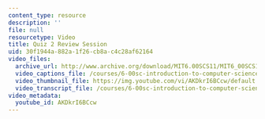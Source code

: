 ```yaml
---
content_type: resource
description: ''
file: null
resourcetype: Video
title: Quiz 2 Review Session
uid: 30f1944a-882a-1f26-cb8a-c4c28af62164
video_files:
  archive_url: http://www.archive.org/download/MIT6.00SCS11/MIT6_00SCS11_rec11_300k.mp4
  video_captions_file: /courses/6-00sc-introduction-to-computer-science-and-programming-spring-2011/3fc2083fd0305e94b194adc359fad505_AKDkrI6BCcw.vtt
  video_thumbnail_file: https://img.youtube.com/vi/AKDkrI6BCcw/default.jpg
  video_transcript_file: /courses/6-00sc-introduction-to-computer-science-and-programming-spring-2011/8ca2cccc7f0ce89e90db27150f19e746_AKDkrI6BCcw.pdf
video_metadata:
  youtube_id: AKDkrI6BCcw
---
```

